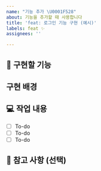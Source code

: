 ```yaml
---
name: "기능 추가 \U0001F528"
about: 기능을 추가할 때 사용합니다
title: 'feat: 로그인 기능 구현 (예시)'
labels: feat ✨
assignees: ''

---
```


## 🤷 구현할 기능
<!-- 어떤 기능을 구현할 계획인지 설명해주세요 -->

## 구현 배경
<!-- 해당 기능을 구현하게 된 배경을 간단히 설명해주세요 -->

## 💻 작업 내용
<!-- 작업 체크리스트를 작성해주세요 -->

- [ ] To-do
- [ ] To-do
- [ ] To-do

## 📄 참고 사항 (선택)
<!-- 그 밖에 참고할 사항이 필요하다면 첨부해주세요 -->
